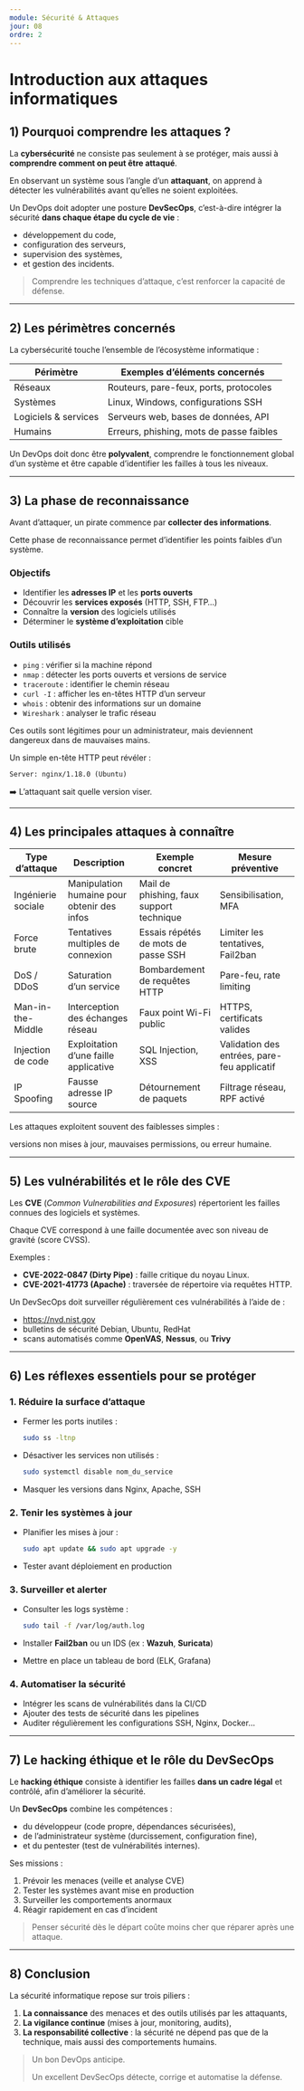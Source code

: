 ```yaml
---
module: Sécurité & Attaques
jour: 08
ordre: 2
---
```


# Introduction aux attaques informatiques

## 1) Pourquoi comprendre les attaques ?

La **cybersécurité** ne consiste pas seulement à se protéger, mais aussi à **comprendre comment on peut être attaqué**.

En observant un système sous l’angle d’un **attaquant**, on apprend à détecter les vulnérabilités avant qu’elles ne soient exploitées.

Un DevOps doit adopter une posture **DevSecOps**, c’est-à-dire intégrer la sécurité **dans chaque étape du cycle de vie** :
- développement du code,
- configuration des serveurs,
- supervision des systèmes,
- et gestion des incidents.

> Comprendre les techniques d’attaque, c’est renforcer la capacité de défense.
> 

---

## 2) Les périmètres concernés

La cybersécurité touche l’ensemble de l’écosystème informatique :

| Périmètre | Exemples d’éléments concernés |
| --- | --- |
| Réseaux | Routeurs, pare-feux, ports, protocoles |
| Systèmes | Linux, Windows, configurations SSH |
| Logiciels & services | Serveurs web, bases de données, API |
| Humains | Erreurs, phishing, mots de passe faibles |

Un DevOps doit donc être **polyvalent**, comprendre le fonctionnement global d’un système et être capable d’identifier les failles à tous les niveaux.

---

## 3) La phase de reconnaissance

Avant d’attaquer, un pirate commence par **collecter des informations**.

Cette phase de reconnaissance permet d’identifier les points faibles d’un système.

### Objectifs

- Identifier les **adresses IP** et les **ports ouverts**
- Découvrir les **services exposés** (HTTP, SSH, FTP…)
- Connaître la **version** des logiciels utilisés
- Déterminer le **système d’exploitation** cible

### Outils utilisés

- `ping` : vérifier si la machine répond
- `nmap` : détecter les ports ouverts et versions de service
- `traceroute` : identifier le chemin réseau
- `curl -I` : afficher les en-têtes HTTP d’un serveur
- `whois` : obtenir des informations sur un domaine
- `Wireshark` : analyser le trafic réseau

Ces outils sont légitimes pour un administrateur, mais deviennent dangereux dans de mauvaises mains.

Un simple en-tête HTTP peut révéler :

```
Server: nginx/1.18.0 (Ubuntu)

```

➡️ L’attaquant sait quelle version viser.

---

## 4) Les principales attaques à connaître

| Type d’attaque | Description | Exemple concret | Mesure préventive |
| --- | --- | --- | --- |
| Ingénierie sociale | Manipulation humaine pour obtenir des infos | Mail de phishing, faux support technique | Sensibilisation, MFA |
| Force brute | Tentatives multiples de connexion | Essais répétés de mots de passe SSH | Limiter les tentatives, Fail2ban |
| DoS / DDoS | Saturation d’un service | Bombardement de requêtes HTTP | Pare-feu, rate limiting |
| Man-in-the-Middle | Interception des échanges réseau | Faux point Wi-Fi public | HTTPS, certificats valides |
| Injection de code | Exploitation d’une faille applicative | SQL Injection, XSS | Validation des entrées, pare-feu applicatif |
| IP Spoofing | Fausse adresse IP source | Détournement de paquets | Filtrage réseau, RPF activé |

Les attaques exploitent souvent des faiblesses simples :

versions non mises à jour, mauvaises permissions, ou erreur humaine.

---

## 5) Les vulnérabilités et le rôle des CVE

Les **CVE** (*Common Vulnerabilities and Exposures*) répertorient les failles connues des logiciels et systèmes.

Chaque CVE correspond à une faille documentée avec son niveau de gravité (score CVSS).

Exemples :

- **CVE-2022-0847 (Dirty Pipe)** : faille critique du noyau Linux.
- **CVE-2021-41773 (Apache)** : traversée de répertoire via requêtes HTTP.

Un DevSecOps doit surveiller régulièrement ces vulnérabilités à l’aide de :

- https://nvd.nist.gov
- bulletins de sécurité Debian, Ubuntu, RedHat
- scans automatisés comme **OpenVAS**, **Nessus**, ou **Trivy**

---

## 6) Les réflexes essentiels pour se protéger

### 1. Réduire la surface d’attaque

- Fermer les ports inutiles :
    
    ```bash
    sudo ss -ltnp
    
    ```
    
- Désactiver les services non utilisés :
    
    ```bash
    sudo systemctl disable nom_du_service
    
    ```
    
- Masquer les versions dans Nginx, Apache, SSH

### 2. Tenir les systèmes à jour

- Planifier les mises à jour :
    
    ```bash
    sudo apt update && sudo apt upgrade -y
    
    ```
    
- Tester avant déploiement en production

### 3. Surveiller et alerter

- Consulter les logs système :
    
    ```bash
    sudo tail -f /var/log/auth.log
    
    ```
    
- Installer **Fail2ban** ou un IDS (ex : **Wazuh**, **Suricata**)
- Mettre en place un tableau de bord (ELK, Grafana)

### 4. Automatiser la sécurité

- Intégrer les scans de vulnérabilités dans la CI/CD
- Ajouter des tests de sécurité dans les pipelines
- Auditer régulièrement les configurations SSH, Nginx, Docker…

---

## 7) Le hacking éthique et le rôle du DevSecOps

Le **hacking éthique** consiste à identifier les failles **dans un cadre légal** et contrôlé, afin d’améliorer la sécurité.

Un **DevSecOps** combine les compétences :

- du développeur (code propre, dépendances sécurisées),
- de l’administrateur système (durcissement, configuration fine),
- et du pentester (test de vulnérabilités internes).

Ses missions :

1. Prévoir les menaces (veille et analyse CVE)
2. Tester les systèmes avant mise en production
3. Surveiller les comportements anormaux
4. Réagir rapidement en cas d’incident

> Penser sécurité dès le départ coûte moins cher que réparer après une attaque.
> 

---

## 8) Conclusion

La sécurité informatique repose sur trois piliers :

1. **La connaissance** des menaces et des outils utilisés par les attaquants,
2. **La vigilance continue** (mises à jour, monitoring, audits),
3. **La responsabilité collective** : la sécurité ne dépend pas que de la technique, mais aussi des comportements humains.

> Un bon DevOps anticipe.
> 
> Un excellent DevSecOps détecte, corrige et automatise la défense.

